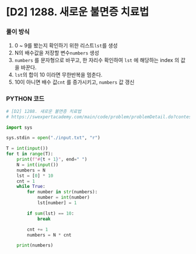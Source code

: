 # [D2] 1288. 새로운 불면증 치료법

### 풀이 방식

1. 0 ~ 9를 봤는지 확인하기 위한 리스트`lst`를 생성
2. N의 배수값을 저장할 변수`numbers`  생성
3. `numbers` 를 문자형으로 바꾸고, 한 자리수 확인하여 `lst` 에 해당하는 index 의 값을 바꾼다.
4. `lst`의 합이 10 이라면 무한반복을 멈춘다.
5. 10이 아니면 배수 값`cnt` 를 증가시키고, `numbers`  값 갱신

### PYTHON 코드

```python
# [D2] 1288. 새로운 불면증 치료법
# https://swexpertacademy.com/main/code/problem/problemDetail.do?contestProbId=AV18_yw6I9MCFAZN&categoryId=AV18_yw6I9MCFAZN&categoryType=CODE

import sys

sys.stdin = open("./input.txt", "r")

T = int(input())
for t in range(T):
    print(f"#{t + 1}", end=" ")
    N = int(input())
    numbers = N
    lst = [0] * 10
    cnt = 1
    while True:
        for number in str(numbers):
            number = int(number)
            lst[number] = 1

        if sum(lst) == 10:
            break

        cnt += 1
        numbers = N * cnt

    print(numbers)

```

